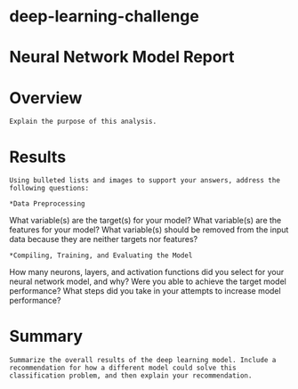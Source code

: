 # deep-learning-challenge

# Neural Network Model Report

# Overview
    Explain the purpose of this analysis.

# Results
    Using bulleted lists and images to support your answers, address the following questions:

    *Data Preprocessing

What variable(s) are the target(s) for your model?
What variable(s) are the features for your model?
What variable(s) should be removed from the input data because they are neither targets nor features?

    *Compiling, Training, and Evaluating the Model

How many neurons, layers, and activation functions did you select for your neural network model, and why?
Were you able to achieve the target model performance?
What steps did you take in your attempts to increase model performance?

# Summary
    Summarize the overall results of the deep learning model. Include a recommendation for how a different model could solve this classification problem, and then explain your recommendation.